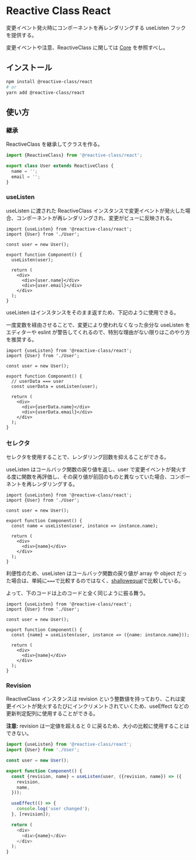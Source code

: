 # Reactive Class React

変更イベント発火時にコンポーネントを再レンダリングする useListen フックを提供する。

変更イベントや注意、ReactiveClass に関しては [Core][rc-core-url] を参照すべし。

## インストール

```bash
npm install @reactive-class/react
# or
yarn add @reactive-class/react
```

## 使い方

### 継承

ReactiveClass を継承してクラスを作る。

```ts
import {ReactiveClass} from '@reactive-class/react';

export class User extends ReactiveClass {
  name = '';
  email = '';
}
```

### useListen

useListen に渡された ReactiveClass インスタンスで変更イベントが発火した場合、コンポーネントが再レンダリングされ、変更がビューに反映される。

```tsx
import {useListen} from '@reactive-class/react';
import {User} from './User';

const user = new User();

export function Component() {
  useListen(user);

  return (
    <div>
      <div>{user.name}</div>
      <div>{user.email}</div>
    </div>
  );
}
```

useListen はインスタンスをそのまま返すため、下記のように使用できる。

一度変数を経由させることで、変更により使われなくなった余分な useListen をエディターや eslint が警告してくれるので、特別な理由がない限りはこのやり方を推奨する。

```tsx
import {useListen} from '@reactive-class/react';
import {User} from './User';

const user = new User();

export function Component() {
  // userData === user
  const userData = useListen(user);

  return (
    <div>
      <div>{userData.name}</div>
      <div>{userData.email}</div>
    </div>
  );
}
```

### セレクタ

セレクタを使用することで、レンダリング回数を抑えることができる。

useListen はコールバック関数の戻り値を返し、user で変更イベントが発火する度に関数を再評価し、その戻り値が前回のものと異なっていた場合、コンポーネントを再レンダリングする。

```tsx
import {useListen} from '@reactive-class/react';
import {User} from './User';

const user = new User();

export function Component() {
  const name = useListen(user, instance => instance.name);

  return (
    <div>
      <div>{name}</div>
    </div>
  );
}
```

利便性のため、useListen はコールバック関数の戻り値が array や object だった場合は、単純に`===`で比較するのではなく、[shallowequal][shallowequal-url]で比較している。

よって、下のコードは上のコードと全く同じように振る舞う。

```tsx
import {useListen} from '@reactive-class/react';
import {User} from './User';

const user = new User();

export function Component() {
  const {name} = useListen(user, instance => ({name: instance.name}));

  return (
    <div>
      <div>{name}</div>
    </div>
  );
}
```

### Revision

ReactiveClass インスタンスは revision という整数値を持っており、これは変更イベントが発火するたびにインクリメントされていくため、useEffect などの更新判定配列に使用することができる。

**注意:** revision は一定値を超えると 0 に戻るため、大小の比較に使用することはできない。

```ts
import {useListen} from '@reactive-class/react';
import {User} from './User';

const user = new User();

export function Component() {
  const {revision, name} = useListen(user, ({revision, name}) => ({
    revision,
    name,
  }));

  useEffect(() => {
    console.log('user changed');
  }, [revision]);

  return (
    <div>
      <div>{name}</div>
    </div>
  );
}
```

[rc-core-url]: https://github.com/sijiaoh/reactive-class/tree/master/packages/core
[shallowequal-url]: https://github.com/dashed/shallowequal
